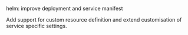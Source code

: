 helm: improve deployment and service manifest
    
Add support for custom resource definition and extend customisation of
service specific settings.
